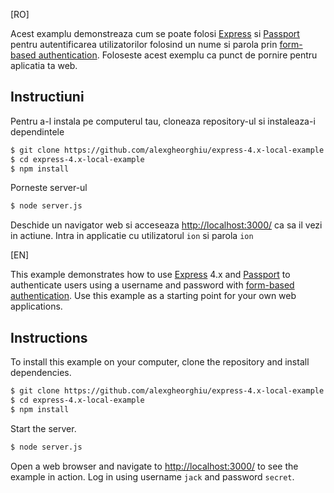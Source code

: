 [RO]

Acest examplu demonstreaza cum se poate folosi [Express](http://expressjs.com/) si
[Passport](http://passportjs.org/) pentru autentificarea utilizatorilor folosind un nume si
parola prin [form-based authentication](https://en.wikipedia.org/wiki/HTTP%2BHTML_form-based_authentication).
Foloseste acest exemplu ca punct de pornire pentru aplicatia ta web.

## Instructiuni

Pentru a-l instala pe computerul tau, cloneaza repository-ul si instaleaza-i dependintele

```bash
$ git clone https://github.com/alexgheorghiu/express-4.x-local-example.git
$ cd express-4.x-local-example
$ npm install
```

Porneste server-ul

```bash
$ node server.js
```

Deschide un navigator web si acceseaza [http://localhost:3000/](http://127.0.0.1:3000/)
ca sa il vezi in actiune. Intra in applicatie cu utilizatorul `ion` si parola `ion`


[EN]

This example demonstrates how to use [Express](http://expressjs.com/) 4.x and
[Passport](http://passportjs.org/) to authenticate users using a username and
password with [form-based authentication](https://en.wikipedia.org/wiki/HTTP%2BHTML_form-based_authentication).
Use this example as a starting point for your own web applications.

## Instructions

To install this example on your computer, clone the repository and install
dependencies.

```bash
$ git clone https://github.com/alexgheorghiu/express-4.x-local-example.git
$ cd express-4.x-local-example
$ npm install
```

Start the server.

```bash
$ node server.js
```

Open a web browser and navigate to [http://localhost:3000/](http://127.0.0.1:3000/)
to see the example in action.  Log in using username `jack` and password `secret`.


